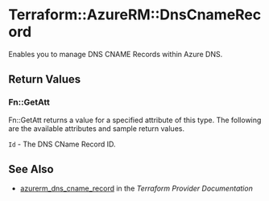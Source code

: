 # Terraform::AzureRM::DnsCnameRecord

Enables you to manage DNS CNAME Records within Azure DNS.

## Return Values

### Fn::GetAtt

Fn::GetAtt returns a value for a specified attribute of this type. The following are the available attributes and sample return values.

`Id` - The DNS CName Record ID.

## See Also

* [azurerm_dns_cname_record](https://www.terraform.io/docs/providers/azurerm/r/dns_cname_record.html) in the _Terraform Provider Documentation_